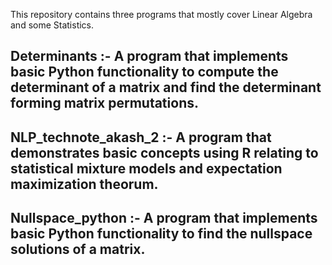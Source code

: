 This repository contains three programs that mostly cover Linear Algebra and some Statistics.

## Determinants :- A program that implements basic Python functionality to compute the determinant of a matrix and find the determinant forming matrix permutations. 

## NLP_technote_akash_2 :- A program that demonstrates basic concepts using R relating to statistical mixture models and expectation maximization theorum.

## Nullspace_python :- A program that implements basic Python functionality to find the nullspace solutions of a matrix.

